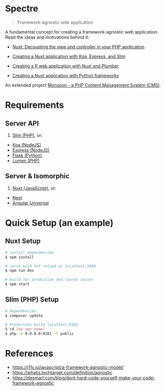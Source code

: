 # Spectre

> Framework-agnostic web application

A fundamental concept for creating a framework-agnostic web application. Read the ideas and motivations behind it:

* [Nuxt: Decoupling the view and controller in your PHP application](https://www.codementor.io/lautiamkok/decoupling-the-view-and-controller-in-your-php-application-introducing-nuxt-c4awxbol0)

* [Creating a Nuxt application with Koa, Express, and Slim](https://www.codementor.io/lautiamkok/creating-a-nuxt-application-with-koa-express-and-slim-cfqjp0ylw)

* [Creating a R web application with Nuxt and Plumber](https://www.codementor.io/lautiamkok/creating-a-r-web-application-with-nuxt-and-plumber-dnsjkq4wq)

* [Creating a Nuxt application with Python frameworks](https://www.codementor.io/lautiamkok/creating-a-nuxt-application-with-python-frameworks-kd2yjqsfx)

An extended project [Monsoon - a PHP Content Management System (CMS)](https://bitbucket.org/lau_tiamkok/monsoon/).

# Requirements

## Server API

1. [Slim (PHP)](https://www.slimframework.com/), or:

* [Koa (NodeJS)](http://flask.pocoo.org/)
* [Express (NodeJS)](https://expressjs.com/)
* [Flask (Python)](http://flask.pocoo.org/)
* [Lumen (PHP)](https://lumen.laravel.com/)

## Server & Isomorphic

1. [Nuxt (JavaScript)](https://nuxtjs.org/), or:

* [Next](https://nextjs.org/)
* [Angular Universal](https://angular.io/guide/universal)

# Quick Setup (an example)

## Nuxt Setup

``` bash
# install dependencies
$ npm install

# serve with hot reload at localhost:3000
$ npm run dev

# build for production and launch server
$ npm start
```

## Slim (PHP) Setup

``` bash
# Dependencies
$ composer update

# Production build localhost:8181
$ cd [my-app-name]
$ php -S 0.0.0.0:8181 -t public
```

# References

* https://j11y.io/javascript/a-framework-agnostic-model/
* https://whatis.techtarget.com/definition/agnostic
* https://desmart.com/blog/dont-hard-code-yourself-make-your-code-framework-agnostic
